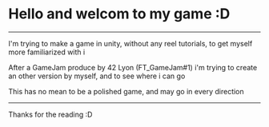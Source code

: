 ﻿ Hello and welcom to my game :D
===
---

I'm trying to make a game in unity, without any reel tutorials, to get myself more familiarized with i

After a GameJam produce by 42 Lyon (FT_GameJam#1) i'm trying to create an other version by myself, and to see where i can go

This has no mean to be a polished game, and may go in every direction

---

Thanks for the reading :D